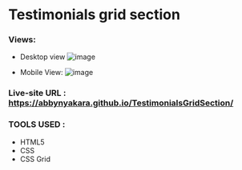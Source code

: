 # Testimonials grid section

### Views: 
- Desktop view
![image](https://user-images.githubusercontent.com/81410040/155302780-cc36bb7d-0f56-4d19-8887-e50b86a47d06.png)

- Mobile View:
![image](https://user-images.githubusercontent.com/81410040/155303186-359862b6-0434-4c09-9552-2073b30f585f.png)

### Live-site URL : https://abbynyakara.github.io/TestimonialsGridSection/

### TOOLS USED :
- HTML5
- CSS 
- CSS Grid



